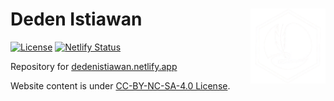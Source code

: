 # Deden Istiawan <img src="assets/images/icon2.png" align="right" width="120" />

<!-- badges: start -->
[![License](https://img.shields.io/github/license/mcanouil/mickael.canouil.fr)](LICENSE)
[![Netlify Status](https://api.netlify.com/api/v1/badges/6cd93e0e-b6cc-4e0c-900a-e0c09f7c1ec0/deploy-status)](https://app.netlify.com/sites/mickaelcanouil/deploys)
<!-- badges: end -->

Repository for [dedenistiawan.netlify.app](https://dedenistiawan.netlify.app/)

Website content is under [CC-BY-NC-SA-4.0 License](https://creativecommons.org/licenses/by-nc-sa/4.0/).
